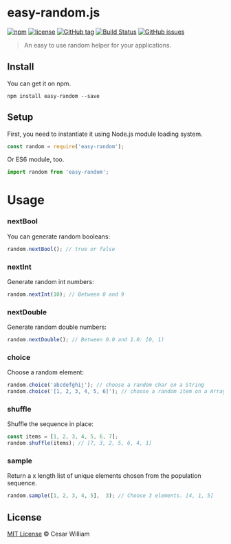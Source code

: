 # easy-random.js




[![npm](https://img.shields.io/npm/dt/easy-random.js.svg)](https://www.npmjs.com/package/easy-random.js)
[![license](https://img.shields.io/github/license/cesarwbr/easy-random.js.svg)](https://github.com/cesarwbr/easy-random.js/blob/master/LICENSE.md)
[![GitHub tag](https://img.shields.io/github/tag/cesarwbr/easy-random.js.svg)](https://github.com/cesarwbr/easy-random.js)
[![Build Status](http://img.shields.io/travis/cesarwbr/easy-random.js/master.svg?style=flat)](https://travis-ci.org/cesarwbr/easy-random.js) 
[![GitHub issues](https://img.shields.io/github/issues/cesarwbr/easy-random.js.svg)](https://github.com/cesarwbr/easy-random.js/issues)


> An easy to use random helper for your applications.

## Install

You can get it on npm.

```
npm install easy-random --save
```

## Setup

First, you need to instantiate it using Node.js module loading system.

```js
const random = require('easy-random');
```

Or ES6 module, too.

```js
import random from 'easy-random';
```

# Usage

### nextBool

You can generate random booleans:

```js
random.nextBool(); // true or false
```

### nextInt

Generate random int numbers:

```js
random.nextInt(10); // Between 0 and 9
```

### nextDouble

Generate random double numbers:

```js
random.nextDouble(); // Between 0.0 and 1.0: [0, 1)
```
### choice

Choose a random element:

```js
random.choice('abcdefghij'); // choose a random char on a String
random.choice('[1, 2, 3, 4, 5, 6]'); // choose a random item on a Array
```

### shuffle

Shuffle the sequence in place:

```js
const items = [1, 2, 3, 4, 5, 6, 7];
random.shuffle(items); // [7, 3, 2, 5, 6, 4, 1]
```

### sample
Return a x length list of unique elements chosen from the population sequence.
```js
random.sample([1, 2, 3, 4, 5],  3); // Choose 3 elements. [4, 1, 5]
```

## License

[MIT License](http://mit-license.org/) © Cesar William
